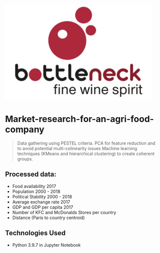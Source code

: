 ![alt text](https://github.com/CasperJaa/Wine-Boutique-Bottleneck-/blob/main/Logo.jpg?raw=true)

# Market-research-for-an-agri-food-company
> Data gathering using PESTEL criteria.
> PCA for feature reduction and to avoid potential multi-colinearity issues
> Machine learning techniques (KMeans and hierarchical clustering) to create coherent groups.

## Processed data:

 - Food availability 2017
 - Population 2000 - 2018
 - Political Stability 2000 - 2018
 - Average exchange rate 2017
 - GDP and GDP per capita 2017
 - Number of KFC and McDonalds Stores per country
 - Distance (Paris to country centroid)
 
## Technologies Used
- Python 3.9.7 in Jupyter Notebook
